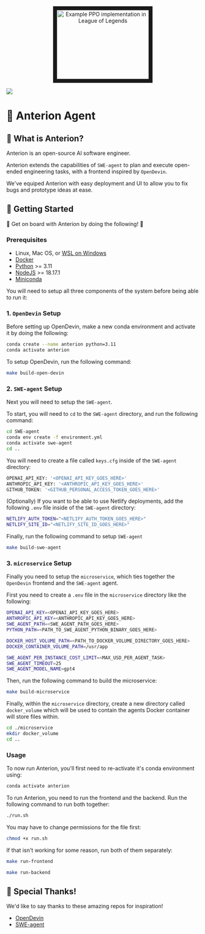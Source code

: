 <div align="center">
    <a href="https://www.youtube.com/watch?v=J-KZNFVcAxU"
       target="_blank">
       <img src="http://img.youtube.com/vi/J-KZNFVcAxU/0.jpg"
            alt="Example PPO implementation in League of Legends"
            width="240" height="180" border="10" />
    </a>
</div>

[![](https://dcbadge.vercel.app/api/server/nbY6njCuxh)](https://discord.gg/nbY6njCuxh)

# 🤖 Anterion Agent

## 📖 What is Anterion?

Anterion is an open-source AI software engineer.

Anterion extends the capabilities of `SWE-agent` to plan and execute open-ended engineering tasks, with a frontend inspired by
`OpenDevin`.

We've equiped Anterion with easy deployment and UI to allow you to fix bugs and prototype ideas at ease.

## 🏁 Getting Started

🎉 Get on board with Anterion by doing the following! 🎉

### Prerequisites
* Linux, Mac OS, or [WSL on Windows](https://learn.microsoft.com/en-us/windows/wsl/install)
* [Docker](https://docs.docker.com/engine/install/)
* [Python](https://www.python.org/downloads/) >= 3.11
* [NodeJS](https://nodejs.org/en/download/package-manager) >= 18.17.1
* [Miniconda](https://docs.anaconda.com/free/miniconda/miniconda-install/)

You will need to setup all three components of the system before being able to run it:

### 1. `OpenDevin` Setup

Before setting up OpenDevin, make a new conda environment and activate
it by doing the following:

```bash
conda create --name anterion python=3.11
conda activate anterion
```

To setup OpenDevin, run the following command:

```bash
make build-open-devin
```

### 2. `SWE-agent` Setup

Next you will need to setup the `SWE-agent`.

To start, you will need to `cd` to the `SWE-agent` directory, and run the following
command:

```bash
cd SWE-agent
conda env create -f environment.yml
conda activate swe-agent
cd ..
```

You will need to create a file called `keys.cfg` inside of the `SWE-agent`
directory:

```bash
OPENAI_API_KEY: '<OPENAI_API_KEY_GOES_HERE>'
ANTHROPIC_API_KEY: '<ANTHROPIC_API_KEY_GOES_HERE>'
GITHUB_TOKEN: '<GITHUB_PERSONAL_ACCESS_TOKEN_GOES_HERE>'
```

(Optionally) If you want to be able to use Netlify deployments, add the following
`.env` file inside of the `SWE-agent` directory:

```bash
NETLIFY_AUTH_TOKEN="<NETLIFY_AUTH_TOKEN_GOES_HERE>"
NETLIFY_SITE_ID="<NETLIFY_SITE_ID_GOES_HERE>"
```

Finally, run the following command to setup `SWE-agent`

```bash
make build-swe-agent
```

### 3. `microservice` Setup

Finally you need to setup the `microservice`, which ties together the
`OpenDevin` frontend and the `SWE-agent` agent.

First you need to create a `.env` file in the `microservice` directory
like the following:

```bash
OPENAI_API_KEY=<OPENAI_API_KEY_GOES_HERE>
ANTHROPIC_API_KEY=<ANTHROPIC_API_KEY_GOES_HERE>
SWE_AGENT_PATH=<SWE_AGENT_PATH_GOES_HERE>
PYTHON_PATH=<PATH_TO_SWE_AGENT_PYTHON_BINARY_GOES_HERE>

DOCKER_HOST_VOLUME_PATH=<PATH_TO_DOCKER_VOLUME_DIRECTORY_GOES_HERE>
DOCKER_CONTAINER_VOLUME_PATH=/usr/app

SWE_AGENT_PER_INSTANCE_COST_LIMIT=<MAX_USD_PER_AGENT_TASK>
SWE_AGENT_TIMEOUT=25
SWE_AGENT_MODEL_NAME=gpt4
```

Then, run the following command to build the microservice:

```bash
make build-microservice
```

Finally, within the `microservice` directory, create a new
directory called `docker_volume` which will be used to contain
the agents Docker container will store files within.

```bash
cd ./microservice
mkdir docker_volume
cd ..
```

### Usage

To now run Anterion, you'll first need to re-activate it's
conda environment using:

```bash
conda activate anterion
```

To run Anterion, you need to run the frontend and the backend.
Run the following command to run both together:

```bash
./run.sh
```

You may have to change permissions for the file first:
```bash
chmod +x run.sh
```

If that isn't working for some reason, run both of them separately:

```bash
make run-frontend
```

```bash
make run-backend
```

## 🙏 Special Thanks!

We'd like to say thanks to these amazing repos for inspiration!
- [OpenDevin](https://github.com/OpenDevin/OpenDevin)
- [SWE-agent](https://github.com/princeton-nlp/SWE-agent)
